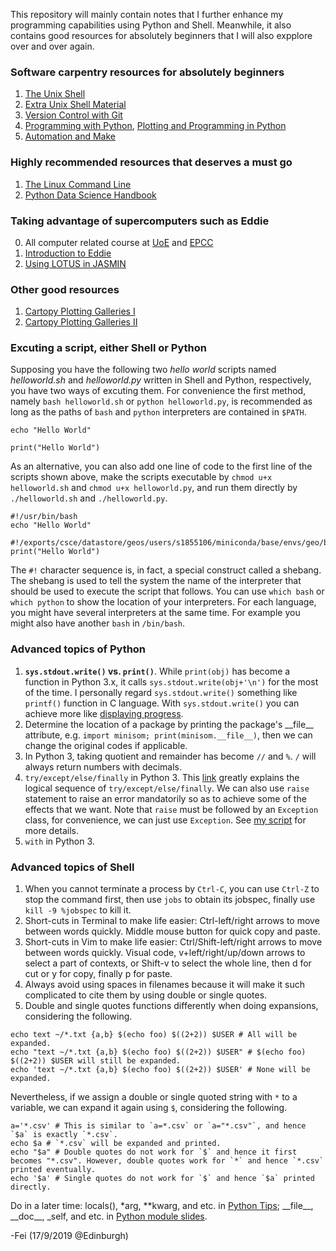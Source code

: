 This repository will mainly contain notes that I further enhance my programming capabilities using Python and Shell. Meanwhile, it also contains good resources for absolutely beginners that I will also expplore over and over again.

### Software carpentry resources for absolutely beginners
1. [The Unix Shell](https://swcarpentry.github.io/shell-novice/)
2. [Extra Unix Shell Material](http://swcarpentry.github.io/shell-extras/)
2. [Version Control with Git](https://swcarpentry.github.io/git-novice/)
3. [Programming with Python](https://swcarpentry.github.io/python-novice-inflammation/), [Plotting and Programming in Python](http://swcarpentry.github.io/python-novice-gapminder/)
4. [Automation and Make](http://swcarpentry.github.io/make-novice/)

### Highly recommended resources that deserves a must go
1. [The Linux Command Line](http://billie66.github.io/TLCL/book/index.html)
2. [Python Data Science Handbook](https://jakevdp.github.io/PythonDataScienceHandbook/)

### Taking advantage of supercomputers such as Eddie
0. All computer related course at [UoE](https://www.wiki.ed.ac.uk/display/ResearchServices/Courses) and [EPCC](https://www.epcc.ed.ac.uk/online-learning)
1. [Introduction to Eddie](https://www.wiki.ed.ac.uk/display/ResearchServices/Introduction+to+Eddie)
2. [Using LOTUS in JASMIN](https://help.jasmin.ac.uk/article/110-lotus-overview)

### Other good resources
1. [Cartopy Plotting Galleries I](https://mp.weixin.qq.com/s/VLRAwsNNdX7Yvnxt-JVHFA)
2. [Cartopy Plotting Galleries II](https://stackoverflow.com/questions/55598249/showing-alaska-and-hawaii-in-cartopy-map)

### Excuting a script, either Shell or Python
Supposing you have the following two *hello world* scripts named *helloworld.sh* and *helloworld.py* written in Shell and Python, respectively, you have two ways of excuting them. For convenience the first method, namely `bash helloworld.sh` or `python helloworld.py`, is recommended as long as the paths of `bash` and `python` interpreters are contained in `$PATH`.
```
echo "Hello World"
```
```
print("Hello World")
```
As an alternative, you can also add one line of code to the first line of the scripts shown above, make the scripts executable by `chmod u+x helloworld.sh` and `chmod u+x helloworld.py`, and run them directly by `./helloworld.sh` and `./helloworld.py`.
```
#!/usr/bin/bash
echo "Hello World"
```
```
#!/exports/csce/datastore/geos/users/s1855106/miniconda/base/envs/geo/bin/python
print("Hello World")
```
The `#!` character sequence is, in fact, a special construct called a shebang. The shebang is used to tell the system the name of the interpreter that should be used to execute the script that follows. You can use `which bash` or `which python` to show the location of your interpreters. For each language, you might have several interpreters at the same time. For example you might also have another `bash` in `/bin/bash`.

### Advanced topics of Python
1. **`sys.stdout.write()` vs. `print()`**. While `print(obj)` has become a function in Python 3.x, it calls `sys.stdout.write(obj+'\n')` for the most of the time. I personally regard `sys.stdout.write()` something like `printf()` function in C language. With `sys.stdout.write()` you can achieve more like [displaying progress](https://github.com/FeiYao-Edinburgh/Shell-Python-Advanced/blob/master/Scripts/sys_stdout_write.py).
2. Determine the location of a package by printing the package's \_\_file\_\_ attribute, e.g. `import minisom; print(minisom.__file__)`, then we can change the original codes if applicable.
3. In Python 3, taking quotient and remainder has become `//` and `%`. `/` will always return numbers with decimals.
4. `try/except/else/finally` in Python 3. This [link](https://www.cnblogs.com/windlazio/archive/2013/01/24/2874417.html) greatly explains the logical sequence of `try/except/else/finally`. We can also use `raise` statement to raise an error mandatorily so as to achieve some of the effects that we want. Note that `raise` must be followed by an `Exception` class, for convenience, we can just use `Exception`. See [my script](https://github.com/FeiYao-Edinburgh/Shell-Python-Advanced/blob/master/Scripts/try_except_else_finally_raise.py) for more details.
5. `with` in Python 3.

### Advanced topics of Shell
1. When you cannot terminate a process by `Ctrl-C`, you can use `Ctrl-Z` to stop the command first, then use `jobs` to obtain its jobspec, finally use `kill -9 %jobspec` to kill it.
2. Short-cuts in Terminal to make life easier: Ctrl-left/right arrows to move between words quickly. Middle mouse button for quick copy and paste.
3. Short-cuts in Vim to make life easier: Ctrl/Shift-left/right arrows to move between words quickly. Visual code, v+left/right/up/down arrows to select a part of contexts, or Shift-v to select the whole line, then d for cut or y for copy, finally p for paste.
4. Always avoid using spaces in filenames because it will make it such complicated to cite them by using double or single quotes.
5. Double and single quotes functions differently when doing expansions, considering the following.
```
echo text ~/*.txt {a,b} $(echo foo) $((2+2)) $USER # All will be expanded.
echo "text ~/*.txt {a,b} $(echo foo) $((2+2)) $USER" # $(echo foo) $((2+2)) $USER will still be expanded.
echo 'text ~/*.txt {a,b} $(echo foo) $((2+2)) $USER' # None will be expanded.
```
Nevertheless, if we assign a double or single quoted string with `*` to a variable, we can expand it again using `$`, considering the following.
```
a='*.csv' # This is similar to `a=*.csv` or `a="*.csv"`, and hence `$a` is exactly `*.csv`.
echo $a # `*.csv` will be expanded and printed.
echo "$a" # Double quotes do not work for `$` and hence it first becomes "*.csv". However, double quotes work for `*` and hence `*.csv` printed eventually.
echo '$a' # Single quotes do not work for `$` and hence `$a` printed directly.
```

Do in a later time: locals(), \*arg, \*\*kwarg, and etc. in [Python Tips](https://book.pythontips.com/en/latest/#); \_\_file\_\_, \_\_doc\_\_, \_self, and etc. in [Python module slides](https://github.com/FeiYao-Edinburgh/Shell-Python-Advanced/blob/master/Slides/Python%E7%BC%96%E7%A8%8B%E5%9F%BA%E7%A1%80%EF%BC%8820140317%EF%BC%89.pdf).

-Fei (17/9/2019 @Edinburgh)

